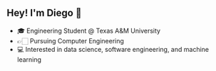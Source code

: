 ## Hey! I'm Diego 👋

* 🎓 Engineering Student @ Texas A&M University
* 👉🏻 Pursuing Computer Engineering
* 💻 Interested in data science, software engineering, and machine learning

